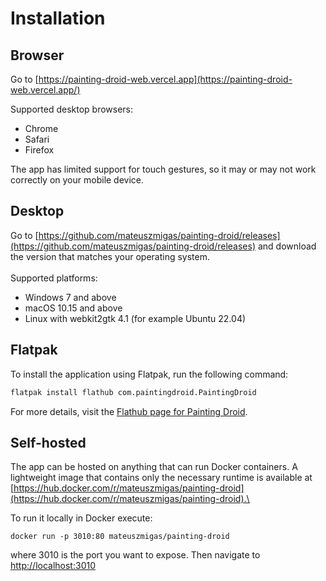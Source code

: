 # Installation

## Browser

Go to [https://painting-droid-web.vercel.app](https://painting-droid-web.vercel.app/)

Supported desktop browsers:

* Chrome
* Safari
* Firefox

The app has limited support for touch gestures, so it may or may not work correctly on your mobile device.

## Desktop

Go to [https://github.com/mateuszmigas/painting-droid/releases](https://github.com/mateuszmigas/painting-droid/releases) and download the version that matches your operating system.\
\
Supported platforms:

* Windows 7 and above
* macOS 10.15 and above
* Linux with webkit2gtk 4.1  (for example Ubuntu 22.04)

## Flatpak

To install the application using Flatpak, run the following command:

```sh
flatpak install flathub com.paintingdroid.PaintingDroid
```

For more details, visit the [Flathub page for Painting Droid](https://flathub.org/apps/details/com.paintingdroid.PaintingDroid).

## Self-hosted

The app can be hosted on anything that can run Docker containers. A lightweight image that contains only the necessary runtime is available at [https://hub.docker.com/r/mateuszmigas/painting-droid](https://hub.docker.com/r/mateuszmigas/painting-droid).\


To run it locally in Docker execute:

`docker run -p 3010:80 mateuszmigas/painting-droid`

where 3010 is the port you want to expose. Then navigate to [http://localhost:3010](http://localhost:3010/)
